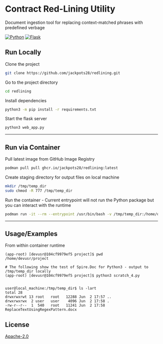 
# Contract Red-Lining Utility
Document ingestion tool for replacing context-matched phrases with predefined verbage

[![Python](https://img.shields.io/badge/python-3670A0?style=for-the-badge&logo=python&logoColor=ffdd54)](https://www.python.org/)
[![Flask](https://img.shields.io/badge/Flask-000000?style=for-the-badge&logo=flask&logoColor=white)](https://flask.palletsprojects.com/en/3.0.x/)
## Run Locally

Clone the project
```bash
git clone https://github.com/jackpots28/redlining.git
```

Go to the project directory
```bash
cd redlining
```

Install dependencies
```bash
python3 -m pip install -r requirements.txt
```

Start the flask server
```bash
python3 web_app.py
```

---

## Run via Container

Pull latest image from GitHub Image Registry
```bash
podman pull pull ghcr.io/jackpots28/redlining:latest
```

Create staging directory for output files on local machine
```bash
mkdir /tmp/temp_dir
sudo chmod -R 777 /tmp/temp_dir
```

Run the container - Current entrypoint will not run the Python package but you can interact with the runtime
```bash
podman run -it --rm --entrypoint /usr/bin/bash -v /tmp/temp_dir:/home/devusr/project/output_files ghcr.io/jackpots28/redlining:latest
```

---

## Usage/Examples

From within container runtime
```
(app-root) [devusr@104cf9979ef5 project]$ pwd
/home/devusr/project

# The following show the test of Spire.Doc for Python3 - output to /tmp/temp_dir locally
(app-root) [devusr@104cf9979ef5 project]$ python3 scratch_4.py


user@local_machine:/tmp/temp_dir$ ls -lart
total 28
drwxrwxrwt 13 root   root   12288 Jun  2 17:57 ..
drwxrwxrwx  2 user   user    4096 Jun  2 17:58 .
-rw-r--r--  1  540   root   11241 Jun  2 17:58 ReplaceTextUsingRegexPattern.docx

```


## License

[Apache-2.0](https://choosealicense.com/licenses/apache-2.0/)

